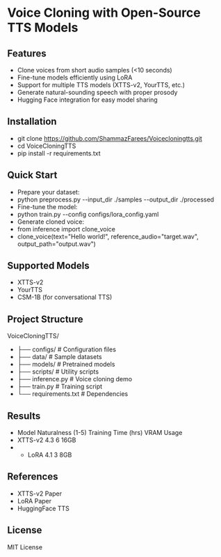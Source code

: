 # Voice Cloning with Open-Source TTS Models

## Features
- Clone voices from short audio samples (<10 seconds)
- Fine-tune models efficiently using LoRA
- Support for multiple TTS models (XTTS-v2, YourTTS, etc.)
- Generate natural-sounding speech with proper prosody
- Hugging Face integration for easy model sharing

## Installation
- git clone https://github.com/ShammazFarees/Voicecloningtts.git
- cd VoiceCloningTTS
- pip install -r requirements.txt

## Quick Start
- Prepare your dataset:
-   python preprocess.py --input_dir ./samples --output_dir ./processed
- Fine-tune the model:
-   python train.py --config configs/lora_config.yaml
- Generate cloned voice:
-   from inference import clone_voice
-   clone_voice(text="Hello world!", reference_audio="target.wav", output_path="output.wav")

## Supported Models
- XTTS-v2
- YourTTS
- CSM-1B (for conversational TTS)

## Project Structure
VoiceCloningTTS/
- ├── configs/          # Configuration files
- ├── data/             # Sample datasets
- ├── models/           # Pretrained models
- ├── scripts/          # Utility scripts
- ├── inference.py      # Voice cloning demo
- ├── train.py          # Training script
- └── requirements.txt  # Dependencies

## Results
- Model	Naturalness (1-5)	Training Time (hrs)	VRAM Usage
- XTTS-v2	4.3	6	16GB
- + LoRA	4.1	3	8GB

## References
- XTTS-v2 Paper
- LoRA Paper
- HuggingFace TTS

## License
MIT License 
